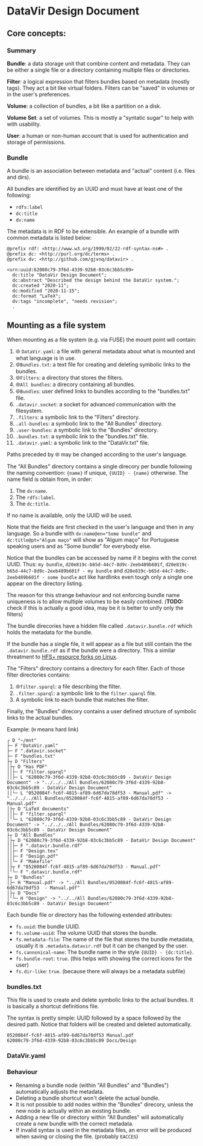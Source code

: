 # DataVir Design Document

## Core concepts:

### Summary

**Bundle**: a data storage unit that combine content and metadata. They can be either a single file or a directory containing multiple files or directories.

**Filter**: a logical expression that filters bundles based on metadata (mostly tags). They act a bit like virtual folders. Filters can be "saved" in volumes or in the user's preferences.

**Volume**: a collection of bundles, a bit like a partition on a disk.

**Volume Set**: a set of volumes. This is mostly a "syntatic sugar" to help with with usability.

**User**: a human or non-human account that is used for authentication and storage of permissions.

### Bundle

A bundle is an association between metadata and "actual" content (i.e. files and dirs).

All bundles are identified by an UUID and must have at least one of the following:
  * ```rdfs:label```
  * ```dc:title```
  * ```dv:name```

The metadata is in RDF to be extensible. An example of a bundle with common metadata is listed below:

```turtle
@prefix rdf: <http://www.w3.org/1999/02/22-rdf-syntax-ns#> .
@prefix dc: <http://purl.org/dc/terms> .
@prefix dv: <http://github.com/gjvnq/datavir> .
 
<urn:uuid:62080c79-3f6d-4339-92b8-03c6c3bb5c89>
  dc:title "DataVir Design Document";
  dc:abstract "Described the design behind the DataVir system.";
  dc:created "2020-11";
  dc:modified "2020-11-15";
  dc:format "LaTeX";
  dv:tags "incomplete", "needs revision";
  .
```

## Mounting as a file system

When mounting as a file system (e.g. via FUSE) the mount point will contain:

  1. 🌐 `DataVir.yaml`: a file with general metadata about what is mounted and what language is in use.
  1. 🌐`Bundles.txt`: a text file for creating and deleting symbolic links to the bundles.
  1. 🌐`Filters`: a directory that stores the filters.
  1. 🌐`All bundles`: a direcory containing all bundles.
  1. 🌐`Bundles`: user defined links to bundles according to the "bundles.txt" file.
  1. `.datavir.socket`: a socket for advanced communication with the filesystem.
  1. `.filters`: a symbolic link to the "Filters" directory.
  1. `.all-bundles`: a symbolic link to the "All Bundles" directory.
  1. `.user-bundles`: a symbolic link to the "Bundles" directory.
  1. `.bundles.txt`: a symbolic link to the "bundles.txt" file.
  1. `.datavir.yaml`: a symbolic link to the "DataVir.txt" file.

Paths preceded by 🌐 may be changed according to the user's language.

The "All Bundles" directory contains a single direcory per bundle following the naming convention: `{name}` if unique, `{UUID} - {name}` otherwise. The name field is obtain from, in order:

  1. The `dv:name`.
  2. The `rdfs:label`.
  3. The `dc:title`.

If no name is available, only the UUID will be used.

Note that the fields are first checked in the user's language and then in any language. So a bundle with `dv:name@en="Some bundle"` and `dc:title@pt="Algum maço"` will show as
"Algum maço" for Portuguese speaking users and as "Some bundle" for everybody else.

Notice that the bundles can be accessed by name if it begins with the corret UUID. Thus: `my bundle`, `d20e819c-b65d-44c7-8d9c-2eeb489b601f`, `d20e819c-b65d-44c7-8d9c-2eeb489b601f - my bundle` and
`d20e819c-b65d-44c7-8d9c-2eeb489b601f - some bundle` act like hardlinks even tough only a single one appear on the directory listing.

The reason for this strange behaviour and not enforcing bundle name uniqueness is to allow multiple volumes to be easily combined. (**TODO:** check if this is actually a good idea, may be it is better to unify only the filters)

The bundle direcories have a hidden file called `.datavir.bundle.rdf` which holds the metadata for the bundle.

If the bundle has a single file, it will appear as a file but still contain the the `.datavir.bundle.rdf` as if the bundle were a directory.
This a similar threatment to [HFS+ resource forks on Linux](https://static.lwn.net/2000/0817/a/lt-fork.php3).

The "Filters" directory contains a directory for each filter. Each of those filter directories contains:

  1. 🌐`filter.sparql`: a file describing the filter.
  2. `.filter.sparql`: a symbolic link to the `filter.sparql` file.
  3. A symbolic link to each bundle that matches the filter.

Finally, the "Bundles" direcory contains a user defined structure of symbolic links to the actual bundles.

Example: (`H` means hard link)

```
┌ D "~/mnt"
├─ F "DataVir.yaml"
├─ F ".datavir.socket"
├─ F "bundles.txt"
├┬ D "Filters"
│├┬ D "Has PDF"
││├─ F "filter.sparql"
││├─ L "62080c79-3f6d-4339-92b8-03c6c3bb5c89 - DataVir Design Document" -> "../../../All Bundles/62080c79-3f6d-4339-92b8-03c6c3bb5c89 - DataVir Design Document"
││└─ L "0520084f-fc6f-4815-af89-6d67da78df53 - Manual.pdf" -> "../../../All Bundles/0520084f-fc6f-4815-af89-6d67da78df53 - Manual.pdf"
│├┬ D "LaTeX documents"
││├─ F "filter.sparql"
│╵└─ L "62080c79-3f6d-4339-92b8-03c6c3bb5c89 - DataVir Design Document" -> "../../../All Bundles/62080c79-3f6d-4339-92b8-03c6c3bb5c89 - DataVir Design Document"
├┬ D "All Bundles"
│├┬ D "62080c79-3f6d-4339-92b8-03c6c3bb5c89 - DataVir Design Document"
││├─ F ".datavir.bundle.rdf"
││├─ F "Design.tex"
││├─ F "Design.pdf"
││└─ F "Makefile"
│├┬ F "0520084f-fc6f-4815-af89-6d67da78df53 - Manual.pdf"
│╵└─ F ".datavir.bundle.rdf"
├┬ D "Bundles"
│├─ H "Manual.pdf" -> "../All Bundles/0520084f-fc6f-4815-af89-6d67da78df53  - Manual.pdf"
│├┬ D "Docs"
│╵└─ H "Design" -> "../../All Bundles/62080c79-3f6d-4339-92b8-03c6c3bb5c89 - DataVir Design Document"
```

Each bundle file or directory has the following extended attributes:

  * `fs.uuid`: the bundle UUID.
  * `fs.volume-uuid`: The volume UUID that stores the bundle.
  * `fs.metadata-file`: The name of the file that stores the bundle metadata, usually it is `.metadata.datavir.rdf` but it can be changed by the user.
  * `fs.cannonical-name`: The bundle name in the style `{UUID} - {dc:title}`.
  * `fs.bundle-root`: `true`. (this helps with showing the correct icons for the user)
  * `fs.dir-like`: `true`. (because there will always be a metadata subfile)

### bundles.txt

This file is used to create and delete symbolic links to the actual bundles. It is basically a shortcut definitions file.

The syntax is pretty simple: UUID followed by a space followed by the desired path. Notice that folders will be created and deleted automatically.

```
0520084f-fc6f-4815-af89-6d67da78df53 Manual.pdf
62080c79-3f6d-4339-92b8-03c6c3bb5c89 Docs/Design
```

### DataVir.yaml

### Behaviour

  * Renaming a bundle node (within "All Bundles" and "Bundles") automatically adjusts the metadata.
  * Deleting a bundle shortcut won't delete the actual bundle.
  * It is not possible to add nodes within the "Bundles" direcory, unless the new node is actually within an existing bundle.
  * Adding a new file or directory within "All Bundles" will automatically create a new bundle with the correct metadata.
  * If invalid syntax is used in the metadata files, an error will be produced when saving or closing the file. (probably `EACCES`)
